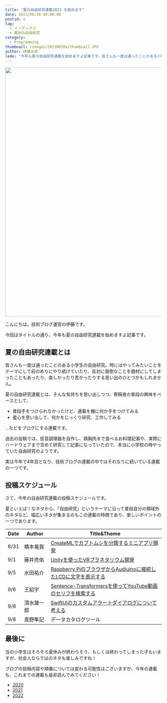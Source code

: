 ```yaml
---
title: "夏の自由研究連載2023 を始めます"
date: 2023/08/30 00:00:00
postid: a
tag:
  - インデックス
  - 夏休み自由研究
category:
  - Programming
thumbnail: /images/20230830a/thumbnail.JPG
author: 伊藤太斉
lede: "今年も夏の自由研究連載を始めますよ記事です。皆さんも一度は通ったことのある小学生の自由研究"
---
```

<img src="/images/20230830a/IMG_3515.JPG" alt="" width="1200" height="800" loading="lazy">

こんにちは。技術ブログ運営の伊藤です。

今回はタイトルの通り、今年も夏の自由研究連載を始めますよ記事です。

## 夏の自由研究連載とは

皆さんも一度は通ったことのある小学生の自由研究。時にはやってみたいことをテーマにして前のめりにやり続けていたり、反対に面倒なことを題材にしてしまったこともあったり、楽しかったり苦かったりする思い出のひとつかもしれません。

夏の自由研究連載とは、そんな気持ちを思い出しつつ、寄稿者の普段の興味をベースとして、

- 普段手をつけられなかったけど、連載を機に何か手をつけてみる
- 童心を思い出して、何かをじっくり研究、工作してみる

...などをブログにする連載です。

過去の投稿では、低音調理器を自作し、鶏胸肉まで食べるお料理記事や、実際にハードウェアまで含めて研究して記事になっていたので、本当に小学校の時やっていた自由研究のようです。

実は今年で4年目となり、技術ブログの連載の中ではそれなりに続いている連載の一つです。

## 投稿スケジュール

さて、今年の自由研究連載の投稿スケジュールです。

夏といえば！なネタから、「自由研究」というテーマに沿って普段自分の領域外のネタなど、幅広いネタが集まるのもこの連載の特徴であり、楽しいポイントの一つであります。

|Date|Author|Title&Theme|
|----|---|---|
|8/31|橋本竜我| [CreateMLでカブトムシを分類するミニアプリ開発](/articles/20230831a/)|
|9/1 |藤井亮佑| [Unityを使ったVRプラネタリウム開発](/articles/20230901a/)|
|9/5 |水田祐介|[Raspberry PiのブラウザからAudiuinoに接続したLCDに文字を表示する](/articles/20230905a/)|
|9/6 |王紹宇| [Sentence-Transformersを使ってYouTube動画のセリフを検索する](/articles/20230906a/)|
|9/8 |清水雄一郎|[SwiftUIのカスタムアラートダイアログについて考える](/articles/20230908a/)|
|9/8 |真野隼記|データカタログツール|

## 最後に

当の小学生はそろそろ夏休みが終わりそう、もしくは終わってしまった子もいますが、社会人ならではのネタも楽しみですね！

ブログの投稿内容や順番については変わる可能性はございますが、今年の連載も、これまでの連載も是非読んでみてください！

- [2020](/articles/20200726/)
- [2021](/articles/20210823a/)
- [2022](/articles/20220822a/)
